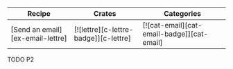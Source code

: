 | Recipe | Crates | Categories |
|--------|--------|------------|
| [Send an email][ex-email-lettre] | [![lettre][c-lettre-badge]][c-lettre] | [![cat-email][cat-email-badge]][cat-email] |

<div class="hidden">
TODO P2
</div>
